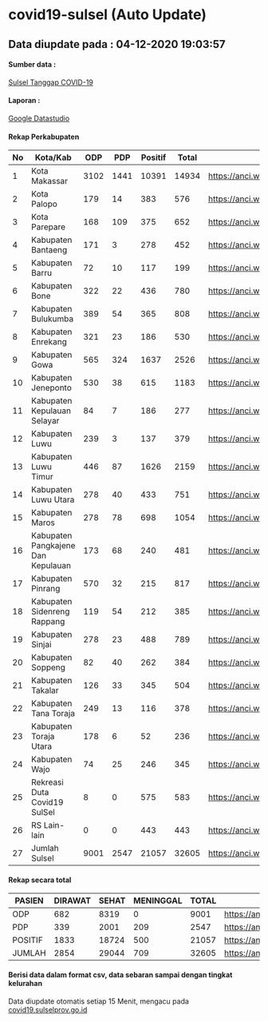 
# covid19-sulsel (Auto Update)

## Data diupdate pada : 04-12-2020 19:03:57

#### Sumber data :
[Sulsel Tanggap COVID-19](https://covid19.sulselprov.go.id)

#### Laporan :
[Google Datastudio](https://datastudio.google.com/s/jythWGc1j4w)

#### Rekap Perkabupaten 
|No|Kota/Kab|ODP|PDP|Positif|Total|Link|
| --- | --- | --- | --- | --- | --- | --- |
|1|Kota Makassar|3102|1441|10391|14934|https://anci.web.id/cor/kota_makassar|
|2|Kota Palopo|179|14|383|576|https://anci.web.id/cor/kota_palopo|
|3|Kota Parepare|168|109|375|652|https://anci.web.id/cor/kota_parepare|
|4|Kabupaten Bantaeng|171|3|278|452|https://anci.web.id/cor/kabupaten_bantaeng|
|5|Kabupaten Barru|72|10|117|199|https://anci.web.id/cor/kabupaten_barru|
|6|Kabupaten Bone|322|22|436|780|https://anci.web.id/cor/kabupaten_bone|
|7|Kabupaten Bulukumba|389|54|365|808|https://anci.web.id/cor/kabupaten_bulukumba|
|8|Kabupaten Enrekang|321|23|186|530|https://anci.web.id/cor/kabupaten_enrekang|
|9|Kabupaten Gowa|565|324|1637|2526|https://anci.web.id/cor/kabupaten_gowa|
|10|Kabupaten Jeneponto|530|38|615|1183|https://anci.web.id/cor/kabupaten_jeneponto|
|11|Kabupaten Kepulauan Selayar|84|7|186|277|https://anci.web.id/cor/kabupaten_kepulauan_selayar|
|12|Kabupaten Luwu|239|3|137|379|https://anci.web.id/cor/kabupaten_luwu|
|13|Kabupaten Luwu Timur|446|87|1626|2159|https://anci.web.id/cor/kabupaten_luwu_timur|
|14|Kabupaten Luwu Utara|278|40|433|751|https://anci.web.id/cor/kabupaten_luwu_utara|
|15|Kabupaten Maros|278|78|698|1054|https://anci.web.id/cor/kabupaten_maros|
|16|Kabupaten Pangkajene Dan Kepulauan|173|68|240|481|https://anci.web.id/cor/kabupaten_pangkajene_dan_kepulauan|
|17|Kabupaten Pinrang|570|32|215|817|https://anci.web.id/cor/kabupaten_pinrang|
|18|Kabupaten Sidenreng Rappang|119|54|212|385|https://anci.web.id/cor/kabupaten_sidenreng_rappang|
|19|Kabupaten Sinjai|278|23|488|789|https://anci.web.id/cor/kabupaten_sinjai|
|20|Kabupaten Soppeng|82|40|262|384|https://anci.web.id/cor/kabupaten_soppeng|
|21|Kabupaten Takalar|126|33|345|504|https://anci.web.id/cor/kabupaten_takalar|
|22|Kabupaten Tana Toraja|249|13|116|378|https://anci.web.id/cor/kabupaten_tana_toraja|
|23|Kabupaten Toraja Utara|178|6|52|236|https://anci.web.id/cor/kabupaten_toraja_utara|
|24|Kabupaten Wajo|74|25|246|345|https://anci.web.id/cor/kabupaten_wajo|
|25|Rekreasi Duta Covid19 SulSel|8|0|575|583|https://anci.web.id/cor/rekreasi_duta_covid19_sulsel|
|26|RS Lain-lain|0|0|443|443|https://anci.web.id/cor/rs_lain-lain|
|27|Jumlah Sulsel|9001|2547|21057|32605|https://anci.web.id/cor/jumlah_sulsel|

#### Rekap secara total

| PASIEN | DIRAWAT | SEHAT | MENINGGAL | TOTAL | LINK |
| ---- | -------- | ---- | ---- |  ---- | ---- |
| ODP | 682 | 8319 | 0 | 9001 | https://anci.web.id/cor/odp_detail.html |
| PDP | 339 | 2001 | 209 | 2547 | https://anci.web.id/cor/pdp_detail.html |
| POSITIF | 1833 | 18724 | 500 | 21057 | https://anci.web.id/cor/positif_detail.html |
| JUMLAH | 2854 | 29044 | 709 | 32605 | https://anci.web.id/cor/jumlah_sulsel/ |

 
#### Berisi data dalam format csv, data sebaran sampai dengan tingkat kelurahan

Data diupdate otomatis setiap 15 Menit, mengacu pada [covid19.sulselprov.go.id](https://covid19.sulselprov.go.id)

